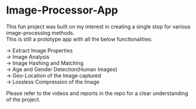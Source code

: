 # Image-Processor-App

This fun project was built on my interest in creating a single stop for various image-processing methods. <br />
This is still a prototype app with all the below functionalities:<br />

-> Extract Image Properties<br />
-> Image Analysis<br />
-> Image Hashing and Matching<br />
-> Age and Gender Detection(Human Images)<br />
-> Geo-Location of the Image captured<br />
-> Lossless Compression of the Image<br />

Please refer to the videos and reports in the repo for a clear understanding of the project.
